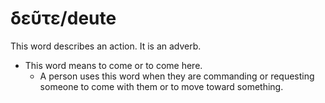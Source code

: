 # δεῦτε/deute
This word describes an action. It is an adverb.

* This word means to come or to come here. 
    * A  person uses this word when they are commanding or requesting someone to come with them or to move toward something.
